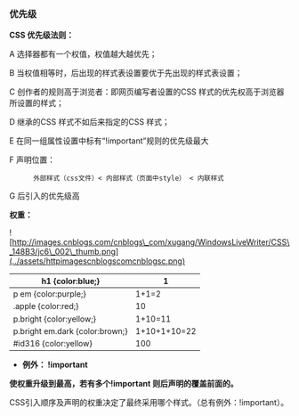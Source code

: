 ### 优先级

**CSS 优先级法则：**

A  选择器都有一个权值，权值越大越优先；

B  当权值相等时，后出现的样式表设置要优于先出现的样式表设置；

C  创作者的规则高于浏览者：即网页编写者设置的CSS 样式的优先权高于浏览器所设置的样式；

D  继承的CSS 样式不如后来指定的CSS 样式；

E  在同一组属性设置中标有“!important”规则的优先级最大

F 声明位置：

```
      外部样式（css文件）< 内部样式（页面中style） < 内联样式
```

G 后引入的优先级高

**权重：**

![http://images.cnblogs.com/cnblogs\_com/xugang/WindowsLiveWriter/CSS\_148B3/jc6\_002\_thumb.png](../assets/httpimagescnblogscomcnblogsc.png)

| h1 {color:blue;} | 1 |
| --- | --- |
| p em {color:purple;} | 1+1=2 |
| .apple {color:red;} | 10 |
| p.bright {color:yellow;} | 1+10=11 |
| p.bright em.dark {color:brown;} | 1+10+1+10=22 |
| \#id316 {color:yellow} | 100 |

* **例外： !important**

**使权重升级到最高，若有多个!important 则后声明的覆盖前面的。**

CSS引入顺序及声明的权重决定了最终采用哪个样式。（总有例外：!important）。


